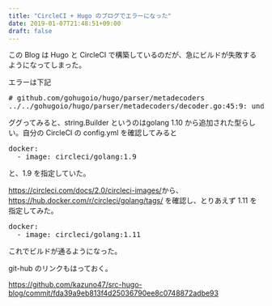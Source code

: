 ```yaml
---
title: "CircleCI + Hugo のブログでエラーになった"
date: 2019-01-07T21:48:51+09:00
draft: false
---
```


この Blog は Hugo と CircleCI で構築しているのだが、急にビルドが失敗するようになってしまった。

エラーは下記

<pre>
# github.com/gohugoio/hugo/parser/metadecoders
../../gohugoio/hugo/parser/metadecoders/decoder.go:45:9: undefined: strings.Builder
</pre>

ググってみると、string.Builder というのはgolang 1.10 から追加された型らしい。自分の CircleCI の config.yml を確認してみると

<pre>
docker:
  - image: circleci/golang:1.9
</pre>

と、1.9 を指定していた。

<https://circleci.com/docs/2.0/circleci-images/>から、<https://hub.docker.com/r/circleci/golang/tags/> を確認し、とりあえず 1.11 を指定してみた。

<pre>
docker:
  - image: circleci/golang:1.11
</pre>

これでビルドが通るようになった。

git-hub のリンクもはっておく。

<https://github.com/kazuno47/src-hugo-blog/commit/fda39a9eb813f4d25036790ee8c0748872adbe93>

